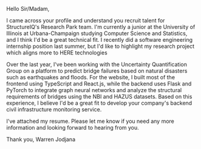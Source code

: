 Hello Sir/Madam,

I came across your profile and understand you recruit talent for StructureIQ's Research Park team. I'm currently a junior at the University of Illinois at Urbana-Champaign studying Computer Science and Statistics, and I think I'd be a great technical fit. I recently did a software engineering internship position last summer, but I'd like to highlight my research project which aligns more to HERE technologies


Over the last year, I've been working with the Uncertainty Quantification Group on a platform to predict bridge failures based on natural disasters such as earthquakes and floods. For the website, I built most of the frontend using TypeScript and React.js, while the backend uses Flask and PyTorch to integrate graph neural networks and analyze the structural requirements of bridges using the NBI and HAZUS datasets. Based on this experience, I believe I'd be a great fit to develop your company's backend civil infrastructure monitoring service.

I've attached my resume. Please let me know if you need any more information and looking forward to hearing from you.

Thank you, 
Warren Jodjana
